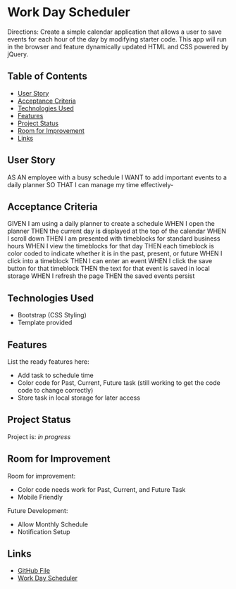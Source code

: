 

# Work Day Scheduler
Directions: Create a simple calendar application that allows a user to save events for each hour of the day by modifying starter code. This app will run in the browser and feature dynamically updated HTML and CSS powered by jQuery.
<!-- Live demo [_here_](https://www.example.com).  If you have the project hosted somewhere, include the link here. -->

## Table of Contents
* [User Story](#user-story)
* [Acceptance Criteria](#acceptance-criteria)
* [Technologies Used](#technologies-used)
* [Features](#features)
* [Project Status](#project-status)
* [Room for Improvement](#room-for-improvement)
* [Links](#links)
<!-- * [License](#license) -->


## User Story

AS AN employee with a busy schedule
I WANT to add important events to a daily planner
SO THAT I can manage my time effectively-


## Acceptance Criteria

GIVEN I am using a daily planner to create a schedule
WHEN I open the planner
THEN the current day is displayed at the top of the calendar
WHEN I scroll down
THEN I am presented with timeblocks for standard business hours
WHEN I view the timeblocks for that day
THEN each timeblock is color coded to indicate whether it is in the past, present, or future
WHEN I click into a timeblock
THEN I can enter an event
WHEN I click the save button for that timeblock
THEN the text for that event is saved in local storage
WHEN I refresh the page
THEN the saved events persist



## Technologies Used
- Bootstrap (CSS Styling)
- Template provided  

## Features
List the ready features here:
- Add task to schedule time
- Color code for Past, Current, Future task (still working to get the code code to change correctly)
- Store task in local storage for later access

## Project Status
Project is: _in progress_ 


## Room for Improvement
Room for improvement:
- Color code needs work for Past, Current, and Future Task
- Mobile Friendly

Future Development:
- Allow Monthly Schedule
- Notification Setup


## Links
- [GitHub File](https://github.com/shatikka-mcknight/-work-day-scheduler)
- [Work Day Scheduler](https://shatikka-mcknight.github.io/work-day-scheduler/)
